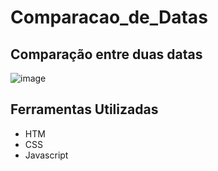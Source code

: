 # Comparacao_de_Datas
## Comparação  entre duas datas 
![image](https://github.com/Jorge-Marcelo/Comparacao_de_Datas/assets/49494259/2d9c479f-0152-4d4f-9b04-e60a1b6c2ed8)
## Ferramentas Utilizadas 
- HTM
- CSS
- Javascript 
